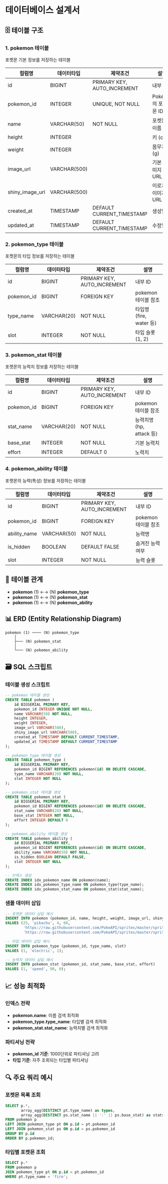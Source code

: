 # 데이터베이스 설계서

## 🗄️ 테이블 구조

### 1. pokemon 테이블
포켓몬 기본 정보를 저장하는 테이블

| 컬럼명 | 데이터타입 | 제약조건 | 설명 |
|--------|------------|----------|------|
| id | BIGINT | PRIMARY KEY, AUTO_INCREMENT | 내부 ID |
| pokemon_id | INTEGER | UNIQUE, NOT NULL | PokéAPI의 포켓몬 ID |
| name | VARCHAR(50) | NOT NULL | 포켓몬 이름 |
| height | INTEGER | | 키 (cm) |
| weight | INTEGER | | 몸무게 (g) |
| image_url | VARCHAR(500) | | 기본 이미지 URL |
| shiny_image_url | VARCHAR(500) | | 이로치 이미지 URL |
| created_at | TIMESTAMP | DEFAULT CURRENT_TIMESTAMP | 생성일시 |
| updated_at | TIMESTAMP | DEFAULT CURRENT_TIMESTAMP | 수정일시 |

### 2. pokemon_type 테이블
포켓몬의 타입 정보를 저장하는 테이블

| 컬럼명 | 데이터타입 | 제약조건 | 설명 |
|--------|------------|----------|------|
| id | BIGINT | PRIMARY KEY, AUTO_INCREMENT | 내부 ID |
| pokemon_id | BIGINT | FOREIGN KEY | pokemon 테이블 참조 |
| type_name | VARCHAR(20) | NOT NULL | 타입명 (fire, water 등) |
| slot | INTEGER | NOT NULL | 타입 슬롯 (1, 2) |

### 3. pokemon_stat 테이블
포켓몬의 능력치 정보를 저장하는 테이블

| 컬럼명 | 데이터타입 | 제약조건 | 설명 |
|--------|------------|----------|------|
| id | BIGINT | PRIMARY KEY, AUTO_INCREMENT | 내부 ID |
| pokemon_id | BIGINT | FOREIGN KEY | pokemon 테이블 참조 |
| stat_name | VARCHAR(20) | NOT NULL | 능력치명 (hp, attack 등) |
| base_stat | INTEGER | NOT NULL | 기본 능력치 |
| effort | INTEGER | DEFAULT 0 | 노력치 |

### 4. pokemon_ability 테이블
포켓몬의 능력(특성) 정보를 저장하는 테이블

| 컬럼명 | 데이터타입 | 제약조건 | 설명 |
|--------|------------|----------|------|
| id | BIGINT | PRIMARY KEY, AUTO_INCREMENT | 내부 ID |
| pokemon_id | BIGINT | FOREIGN KEY | pokemon 테이블 참조 |
| ability_name | VARCHAR(50) | NOT NULL | 능력명 |
| is_hidden | BOOLEAN | DEFAULT FALSE | 숨겨진 능력 여부 |
| slot | INTEGER | NOT NULL | 능력 슬롯 |

## 🔗 테이블 관계
- **pokemon** (1) ←→ (N) **pokemon_type**
- **pokemon** (1) ←→ (N) **pokemon_stat**
- **pokemon** (1) ←→ (N) **pokemon_ability**

## 📊 ERD (Entity Relationship Diagram)
```
pokemon (1) ──── (N) pokemon_type
    │
    ├─── (N) pokemon_stat
    │
    └─── (N) pokemon_ability
```

## 🗃️ SQL 스크립트

### 테이블 생성 스크립트

```sql
-- pokemon 테이블 생성
CREATE TABLE pokemon (
    id BIGSERIAL PRIMARY KEY,
    pokemon_id INTEGER UNIQUE NOT NULL,
    name VARCHAR(50) NOT NULL,
    height INTEGER,
    weight INTEGER,
    image_url VARCHAR(500),
    shiny_image_url VARCHAR(500),
    created_at TIMESTAMP DEFAULT CURRENT_TIMESTAMP,
    updated_at TIMESTAMP DEFAULT CURRENT_TIMESTAMP
);

-- pokemon_type 테이블 생성
CREATE TABLE pokemon_type (
    id BIGSERIAL PRIMARY KEY,
    pokemon_id BIGINT REFERENCES pokemon(id) ON DELETE CASCADE,
    type_name VARCHAR(20) NOT NULL,
    slot INTEGER NOT NULL
);

-- pokemon_stat 테이블 생성
CREATE TABLE pokemon_stat (
    id BIGSERIAL PRIMARY KEY,
    pokemon_id BIGINT REFERENCES pokemon(id) ON DELETE CASCADE,
    stat_name VARCHAR(20) NOT NULL,
    base_stat INTEGER NOT NULL,
    effort INTEGER DEFAULT 0
);

-- pokemon_ability 테이블 생성
CREATE TABLE pokemon_ability (
    id BIGSERIAL PRIMARY KEY,
    pokemon_id BIGINT REFERENCES pokemon(id) ON DELETE CASCADE,
    ability_name VARCHAR(50) NOT NULL,
    is_hidden BOOLEAN DEFAULT FALSE,
    slot INTEGER NOT NULL
);

-- 인덱스 생성
CREATE INDEX idx_pokemon_name ON pokemon(name);
CREATE INDEX idx_pokemon_type_name ON pokemon_type(type_name);
CREATE INDEX idx_pokemon_stat_name ON pokemon_stat(stat_name);
```

### 샘플 데이터 삽입

```sql
-- 포켓몬 데이터 삽입 예시
INSERT INTO pokemon (pokemon_id, name, height, weight, image_url, shiny_image_url) 
VALUES (25, 'pikachu', 4, 60, 
        'https://raw.githubusercontent.com/PokeAPI/sprites/master/sprites/pokemon/25.png',
        'https://raw.githubusercontent.com/PokeAPI/sprites/master/sprites/pokemon/shiny/25.png');

-- 타입 데이터 삽입 예시
INSERT INTO pokemon_type (pokemon_id, type_name, slot) 
VALUES (1, 'electric', 1);

-- 능력치 데이터 삽입 예시
INSERT INTO pokemon_stat (pokemon_id, stat_name, base_stat, effort) 
VALUES (1, 'speed', 90, 0);
```

## 📈 성능 최적화

### 인덱스 전략
- **pokemon.name**: 이름 검색 최적화
- **pokemon_type.type_name**: 타입별 검색 최적화
- **pokemon_stat.stat_name**: 능력치별 검색 최적화

### 파티셔닝 전략
- **pokemon_id 기준**: 1000단위로 파티셔닝 고려
- **타입 기준**: 자주 조회되는 타입별 파티셔닝

## 🔍 주요 쿼리 예시

### 포켓몬 목록 조회
```sql
SELECT p.*, 
       array_agg(DISTINCT pt.type_name) as types,
       array_agg(DISTINCT ps.stat_name || ':' || ps.base_stat) as stats
FROM pokemon p
LEFT JOIN pokemon_type pt ON p.id = pt.pokemon_id
LEFT JOIN pokemon_stat ps ON p.id = ps.pokemon_id
GROUP BY p.id
ORDER BY p.pokemon_id;
```

### 타입별 포켓몬 조회
```sql
SELECT p.* 
FROM pokemon p
JOIN pokemon_type pt ON p.id = pt.pokemon_id
WHERE pt.type_name = 'fire';
``` 